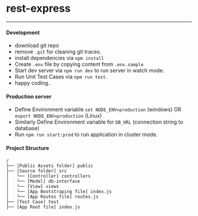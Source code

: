 # rest-express
---

#### Development
+ download git repo
+ remove `.git` for cleaning git traces.
+ install dependencies via `npm install`
+ Create `.env` file by copying content from `.env.sample`
+ Start dev server via `npm run dev` to run server in watch mode.
+ Run Unit Test Cases via `npm run test`.
+ happy coding..

#### Production server
+ Define Environment variable `set NODE_ENV=production` (windows) OR `export NODE_ENV=production` (Linux)
+ Similarly Define Environment variable for `DB_URL` (connection string to database)
+ Run `npm run start:prod` to run application in cluster mode.

#### Project Structure

```
/
├── [Public Assets folder] public
├── [Source folder] src
│   └── [Controller] controllers
│   └── [Model] db-interface
│   └── [View] views
│   └── [App Bootstraping file] index.js
│   └── [App Routes file] routes.js
├── [Test Case] test
├── [App Root file] index.js
```

